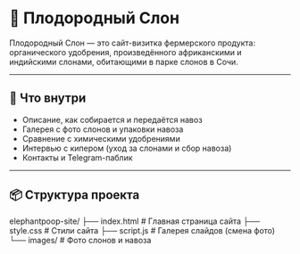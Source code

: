 # 🐘 Плодородный Слон

Плодородный Слон — это сайт-визитка фермерского продукта: органического удобрения, произведённого африканскими и индийскими слонами, обитающими в парке слонов в Сочи.

---

## 🌱 Что внутри

- Описание, как собирается и передаётся навоз
- Галерея с фото слонов и упаковки навоза
- Сравнение с химическими удобрениями
- Интервью с кипером (уход за слонами и сбор навоза)
- Контакты и Telegram-паблик

---

## 📦 Структура проекта

elephantpoop-site/
├── index.html       # Главная страница сайта
├── style.css        # Стили сайта
├── script.js        # Галерея слайдов (смена фото)
└── images/          # Фото слонов и навоза
